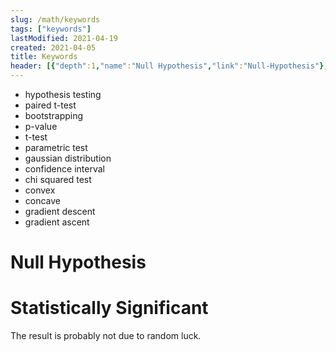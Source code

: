 ```yaml
---
slug: /math/keywords
tags: ["keywords"]
lastModified: 2021-04-19
created: 2021-04-05
title: Keywords
header: [{"depth":1,"name":"Null Hypothesis","link":"Null-Hypothesis"},{"depth":1,"name":"Statistically Significant","link":"Statistically-Significant"}]
---
```


- hypothesis testing
- paired t-test
- bootstrapping
- p-value
- t-test
- parametric test
- gaussian distribution
- confidence interval
- chi squared test
- convex
- concave
- gradient descent
- gradient ascent

# Null Hypothesis

# Statistically Significant
The result is probably not due to random luck.